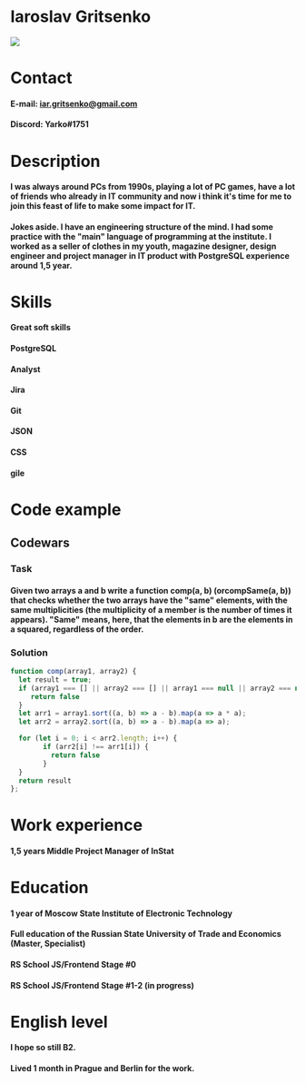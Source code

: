 # Iaroslav Gritsenko
![](https://sun9-8.userapi.com/impf/c631219/v631219631/6720/lE9RBX_sLHs.jpg?size=2160x1440&quality=96&sign=5ae5a56752ae8b7a76969d1613a30229&type=album)

# Contact
#### E-mail: iar.gritsenko@gmail.com
#### Discord: Yarko#1751

# Description
#### I was always around PCs from 1990s, playing a lot of PC games, have a lot of friends who already in IT community and now i think it's time for me to join this feast of life to make some impact for IT.
#### Jokes aside. I have an engineering structure of the mind. I had some practice with the "main" language of programming at the institute. I worked as a seller of clothes in my youth, magazine designer, design engineer and project manager in IT product with PostgreSQL experience around 1,5 year.

# Skills
#### Great soft skills
#### PostgreSQL
#### Analyst
#### Jira
#### Git
#### JSON
#### CSS
#### gile

# Code example
## Codewars

### Task
#### Given two arrays a and b write a function comp(a, b) (orcompSame(a, b)) that checks whether the two arrays have the "same" elements, with the same multiplicities (the multiplicity of a member is the number of times it appears). "Same" means, here, that the elements in b are the elements in a squared, regardless of the order.

### Solution
```javascript
function comp(array1, array2) {
  let result = true;
  if (array1 === [] || array2 === [] || array1 === null || array2 === null) {
     return false
  }
  let arr1 = array1.sort((a, b) => a - b).map(a => a * a);
  let arr2 = array2.sort((a, b) => a - b).map(a => a);

  for (let i = 0; i < arr2.length; i++) {
        if (arr2[i] !== arr1[i]) {
          return false
        }
  }
  return result
};
```

# Work experience
#### 1,5 years Middle Project Manager of InStat

# Education
#### 1 year of Moscow State Institute of Electronic Technology
#### Full education of the Russian State University of Trade and Economics (Master, Specialist)
#### RS School JS/Frontend Stage #0
#### RS School JS/Frontend Stage #1-2 (in progress)

# English level
#### I hope so still B2.
#### Lived 1 month in Prague and Berlin for the work.